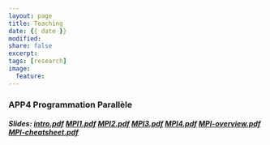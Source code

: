 ```yaml
---
layout: page
title: Teaching
date: {{ date }}
modified:
share: false
excerpt:
tags: [research]
image:
  feature:
---
```


### APP4 Programmation Parallèle

##### Slides: <a href="app4-programmation-parallele-2018/cours/intro.pdf" class="textlink" target="_blank">intro.pdf</a> <a href="app4-programmation-parallele-2018/cours/MPI1.pdf" class="textlink" target="_blank">MPI1.pdf</a> <a href="app4-programmation-parallele-2018/cours/MPI2.pdf" class="textlink" target="_blank">MPI2.pdf</a> <a href="app4-programmation-parallele-2018/cours/MPI3.pdf" class="textlink" target="_blank">MPI3.pdf</a> <a href="app4-programmation-parallele-2018/cours/MPI4.pdf" class="textlink" target="_blank">MPI4.pdf</a> <a href="app4-programmation-parallele-2018/cours/MPI-overview.pdf" class="textlink" target="_blank">MPI-overview.pdf</a> <a href="app4-programmation-parallele-2018/cours/MPI-cheatsheet.pdf" class="textlink" target="_blank">MPI-cheatsheet.pdf</a>

